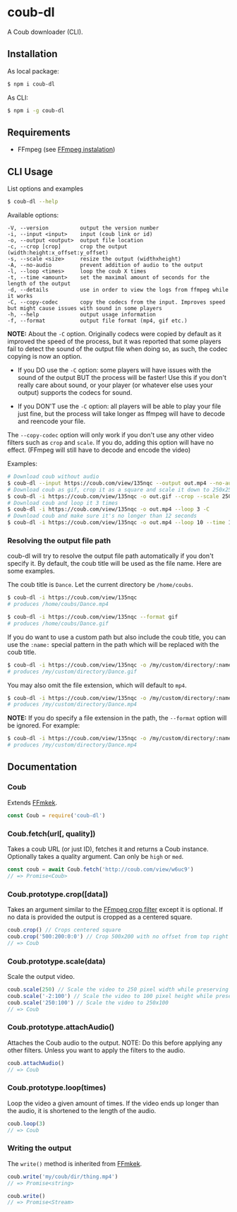 # coub-dl

A Coub downloader (CLI).

## Installation

As local package:

```sh
$ npm i coub-dl
```

As CLI:

```sh
$ npm i -g coub-dl
```

## Requirements

* FFmpeg (see [FFmpeg instalation](https://github.com/adaptlearning/adapt_authoring/wiki/Installing-FFmpeg))

## CLI Usage

List options and examples

```sh
$ coub-dl --help
```

Available options:

```
-V, --version          output the version number
-i, --input <input>    input (coub link or id)
-o, --output <output>  output file location
-c, --crop [crop]      crop the output (width:height:x_offset:y_offset)
-s, --scale <size>     resize the output (widthxheight)
-A, --no-audio         prevent addition of audio to the output
-l, --loop <times>     loop the coub X times
-t, --time <amount>    set the maximal amount of seconds for the length of the output
-d, --details          use in order to view the logs from ffmpeg while it works
-C, --copy-codec       copy the codecs from the input. Improves speed but might cause issues with sound in some players
-h, --help             output usage information
-f, --format           output file format (mp4, gif etc.)
```

**NOTE:** About the `-C` option. Originally codecs were copied by default as it improved the speed of the process, but it was reported
that some players fail to detect the sound of the output file when doing so, as such, the codec copying is now an option.

* If you DO use the `-C` option:
  some players will have issues with the sound of the output BUT the process will be faster!
  Use this if you don't really care about sound, or your player (or whatever else uses your output) supports the codecs for sound.

* If you DON'T use the `-C` option:
  all players will be able to play your file just fine, but the process will take longer as ffmpeg will have to decode and reencode your file.

The `--copy-codec` option will only work if you don't use any other video filters such as `crop` and `scale`.
If you do, adding this option will have no effect. (FFmpeg will still have to decode and encode the video)

Examples:

```sh
# Download coub without audio
$ coub-dl --input https://coub.com/view/135nqc --output out.mp4 --no-audio -C
# Download coub as gif, crop it as a square and scale it down to 250x250
$ coub-dl -i https://coub.com/view/135nqc -o out.gif --crop --scale 250
# Download coub and loop it 3 times
$ coub-dl -i https://coub.com/view/135nqc -o out.mp4 --loop 3 -C
# Download coub and make sure it's no longer than 12 seconds
$ coub-dl -i https://coub.com/view/135nqc -o out.mp4 --loop 10 --time 12 -C
```

### Resolving the output file path

coub-dl will try to resolve the output file path automatically if you don't specify it.
By default, the coub title will be used as the file name. Here are some examples.

The coub title is `Dance`.
Let the current directory be `/home/coubs`.

```sh
$ coub-dl -i https://coub.com/view/135nqc
# produces /home/coubs/Dance.mp4

$ coub-dl -i https://coub.com/view/135nqc --format gif
# produces /home/coubs/Dance.gif
```

If you do want to use a custom path but also include the coub title, you can use the `:name:` special
pattern in the path which will be replaced with the coub title.

```sh
$ coub-dl -i https://coub.com/view/135nqc -o /my/custom/directory/:name:.gif
# produces /my/custom/directory/Dance.gif
```

You may also omit the file extension, which will default to `mp4`.

```sh
$ coub-dl -i https://coub.com/view/135nqc -o /my/custom/directory/:name:
# produces /my/custom/directory/Dance.mp4
```

**NOTE:** If you do specify a file extension in the path, the `--format` option will be ignored.
For example:

```sh
$ coub-dl -i https://coub.com/view/135nqc -o /my/custom/directory/:name:.mp4 -f gif
# produces /my/custom/directory/Dance.mp4
```

## Documentation

### Coub

Extends [FFmkek](https://github.com/TeeSeal/ffmkek).

```js
const Coub = require('coub-dl')
```

### Coub.fetch(url[, quality])

Takes a coub URL (or just ID), fetches it and returns a Coub instance.
Optionally takes a quality argument. Can only be `high` or `med`.

```js
const coub = await Coub.fetch('http://coub.com/view/w6uc9')
// => Promise<Coub>
```

### Coub.prototype.crop([data])

Takes an argument similar to the [FFmpeg crop filter](http://www.bugcodemaster.com/article/crop-video-using-ffmpeg) except it is optional.
If no data is provided the output is cropped as a centered square.

```js
coub.crop() // Crops centered square
coub.crop('500:200:0:0') // Crop 500x200 with no offset from top right
// => Coub
```

### Coub.prototype.scale(data)

Scale the output video.

```js
coub.scale(250) // Scale the video to 250 pixel width while preserving aspect ratio
coub.scale('-2:100') // Scale the video to 100 pixel height while preserving aspect ratio
coub.scale('250:100') // Scale the video to 250x100
// => Coub
```

### Coub.prototype.attachAudio()

Attaches the Coub audio to the output.
NOTE: Do this before applying any other filters. Unless you want to apply the filters to the audio.

```js
coub.attachAudio()
// => Coub
```

### Coub.prototype.loop(times)

Loop the video a given amount of times. If the video ends up longer than the audio, it is shortened to the length of the audio.

```js
coub.loop(3)
// => Coub
```

### Writing the output

The `write()` method is inherited from [FFmkek](https://github.com/TeeSeal/ffmkek).

```js
coub.write('my/coub/dir/thing.mp4')
// => Promise<string>

coub.write()
// => Promise<Stream>
```
